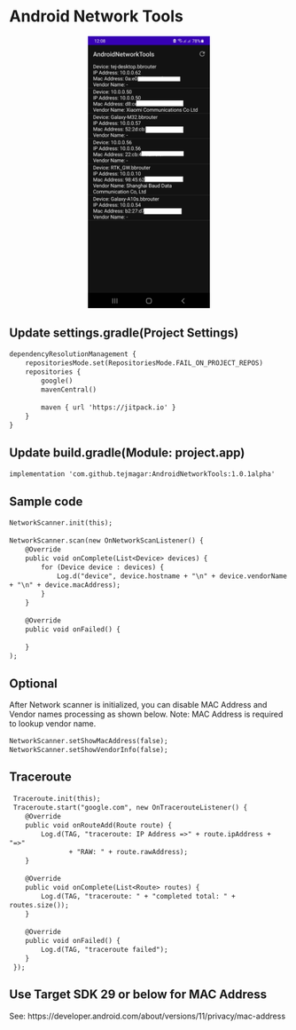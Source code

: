# Android Network Tools

<p align="center">
    <img src="screenshot.jpg" alt="Android Network Tools by Tej Magar" width="220"/>
</p>

## Update settings.gradle(Project Settings)

```
dependencyResolutionManagement {
    repositoriesMode.set(RepositoriesMode.FAIL_ON_PROJECT_REPOS)
    repositories {
        google()
        mavenCentral()

        maven { url 'https://jitpack.io' }
    }
}
```

## Update build.gradle(Module: project.app)

```
implementation 'com.github.tejmagar:AndroidNetworkTools:1.0.1alpha'
```

## Sample code

```
NetworkScanner.init(this);

NetworkScanner.scan(new OnNetworkScanListener() {
    @Override
    public void onComplete(List<Device> devices) {
        for (Device device : devices) {
            Log.d("device", device.hostname + "\n" + device.vendorName + "\n" + device.macAddress);
        }
    }

    @Override
    public void onFailed() {

    }
);
```

## Optional

<p>After Network scanner is initialized, you can disable MAC Address and Vendor names processing
as shown below.
Note: MAC Address is required to lookup vendor name.</p>

```
NetworkScanner.setShowMacAddress(false);
NetworkScanner.setShowVendorInfo(false);
```

## Traceroute

```
 Traceroute.init(this);
 Traceroute.start("google.com", new OnTracerouteListener() {
    @Override
    public void onRouteAdd(Route route) {
        Log.d(TAG, "traceroute: IP Address =>" + route.ipAddress + "=>"
               + "RAW: " + route.rawAddress);
    }

    @Override
    public void onComplete(List<Route> routes) {
        Log.d(TAG, "traceroute: " + "completed total: " + routes.size());
    }

    @Override
    public void onFailed() {
        Log.d(TAG, "traceroute failed");
    }
 });
```

## Use Target SDK 29 or below for MAC Address

<p>See: https://developer.android.com/about/versions/11/privacy/mac-address

